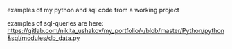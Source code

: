 examples of my python and sql code from a working project

examples of sql-queries are here: https://gitlab.com/nikita_ushakov/my_portfolio/-/blob/master/Python/python&sql/modules/db_data.py
